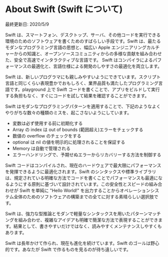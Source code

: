 # About Swift (Swift について)

最終更新日: 2020/5/9

Swift は、スマートフォン、デスクトップ、サーバ、その他コードを実行できる環境のためのソフトウェアを書くためのすばらしい手段です。Swift は、最たるモダンなプログラミング言語の思想と、幅広い Apple エンジニアリングカルチャーからの知識と、オープンソースコミュニティからの多様な貢献を組み合わせた、安全で高速でインタラクティブな言語です。 Swift はコンパイラによるパフォーマンスの最適化と、言語仕様による開発のしやすさの最適化を両立します。

Swift は、新しいプログラマにも親しみやすいようにできています。スクリプト言語と同じくらい表現豊かでおもしろく、業界品質も満たしたプログラミング言語です。playground 上で Swift コードを書くことで、アプリをビルドして実行する負担もなく、すぐにコードを試して結果を確認することができます。

Swift はモダンなプログラミングパターンを適用することで、下記のようなよくやりがちな数々の種類のミスを、起こさないようにしています。

* 変数は必ず使用する前に初期化する
* Array の index は out of bounds \(範囲超え\)エラーをチェックする
* 数値の overflow のチェックをする
* optional は nil の値を明示的に処理されることを保証する
* Memory は自動で管理される
* エラーハンドリングで、予期せぬエラーからリカバリーする方法を制御する

Swift コードはコンパイルされ、現在のハードウェアで最大限にパフォーマンスを発揮できるように最適化されます。Swift のシンタックスや標準ライブラリは、規定されている明確な方法でコードを書くことでパフォーマンスも最適になるようにする原則に基づいて設計されています。この安全性とスピードの組み合わせが Swift を単純に "Hello World!" を出力することからオペレーションシステム全体のためのソフトウェアの構築までの全てに対する素晴らしい選択肢です。

Swift は、強力な型推論とモダンで軽量なシンタックスを用いたパターンマッチングを組み合わせ、複雑なアイデアも明確で簡潔な方法で表現することができます。結果として、書きやすいだけではなく、読みやすくメンテナンスしやすくもあります。

Swift は長年かけて作られ、現在も進化を続けています。Swift のゴールは野心的です。あなたが Swift で作るものを見るのが待ち遠しいです。
